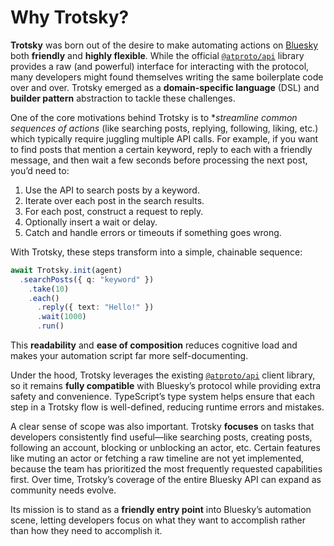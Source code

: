 # Why Trotsky?

**Trotsky** was born out of the desire to make automating actions on [Bluesky](https://blueskyweb.xyz/) both **friendly** and **highly flexible**. While the official [`@atproto/api`](https://github.com/bluesky-social/atproto) library provides a raw (and powerful) interface for interacting with the protocol, many developers might found themselves writing the same boilerplate code over and over. Trotsky emerged as a **domain-specific language** (DSL) and **builder pattern** abstraction to tackle these challenges.


One of the core motivations behind Trotsky is to **streamline common sequences of actions* (like searching posts, replying, following, liking, etc.) which typically require juggling multiple API calls. For example, if you want to find posts that mention a certain keyword, reply to each with a friendly message, and then wait a few seconds before processing the next post, you’d need to:

1. Use the API to search posts by a keyword.  
2. Iterate over each post in the search results.  
3. For each post, construct a request to reply.  
4. Optionally insert a wait or delay.  
5. Catch and handle errors or timeouts if something goes wrong.  

With Trotsky, these steps transform into a simple, chainable sequence:  

```ts
await Trotsky.init(agent)
  .searchPosts({ q: "keyword" })
    .take(10)
    .each()
      .reply({ text: "Hello!" })
      .wait(1000)
      .run()
```

This **readability** and **ease of composition** reduces cognitive load and makes your automation script far more self-documenting.

Under the hood, Trotsky leverages the existing [`@atproto/api`](https://github.com/bluesky-social/atproto) client library, so it remains **fully compatible** with Bluesky’s protocol while providing extra safety and convenience. TypeScript’s type system helps ensure that each step in a Trotsky flow is well-defined, reducing runtime errors and mistakes.

A clear sense of scope was also important. Trotsky **focuses** on tasks that developers consistently find useful—like searching posts, creating posts, following an account, blocking or unblocking an actor, etc. Certain features like muting an actor or fetching a raw timeline are not yet implemented, because the team has prioritized the most frequently requested capabilities first. Over time, Trotsky’s coverage of the entire Bluesky API can expand as community needs evolve.

Its mission is to stand as a **friendly entry point** into Bluesky’s automation scene, letting developers focus on what they want to accomplish rather than how they need to accomplish it.